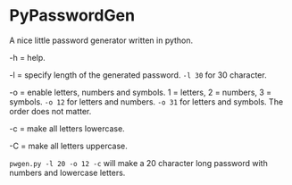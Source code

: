 # PyPasswordGen
A nice little password generator written in python.

-h = help.

-l = specify length of the generated password. `-l 30` for 30 character.

-o = enable letters, numbers and symbols. 1 = letters, 2 = numbers, 3 = symbols. `-o 12` for letters and numbers. `-o 31` for letters and symbols. The order does not matter.

-c = make all letters lowercase.

-C = make all letters uppercase.

`pwgen.py -l 20 -o 12 -c` will make a 20 character long password with numbers and lowercase letters.
